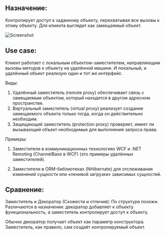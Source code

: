 ﻿## Назначение: 
Контролирует доступ к заданному объекту, перехватывая все вызовы к этому объекту. 
Для клиента выглядит как замещаемый объект.

![Screenshot](!UML-Proxy.png)

## Use case: 
Клиент работает с локальным объектом-заместителем, направляющим вызовы методов к объекту на удалённой машине. 
И локальный, и удалённый объект реализую один и тот же интерфейс.

Виды:
1) Удалённый заместитель (remote proxy) обеспечивает связь с замещаемым объектом, который находится в другом адресном пространстве.
2) Виртуальный заместитель (virtual proxy) реализует создание замещаемого объекта только тогда, когда он действительно необходим.
3) Защищающий заместитель (protection proxy) проверяет, имеет ли вызывающий объект необходимые для выполнения запроса права.

Примеры:
1. Заместители в коммуникационных технологиях WCF и .NET Remoting (ChannelBase<T> в WCF) (это примеры удалённых заместителей).

2. Заместители в ORM-библиотеках (NHibernate) для отслеживания изменений сущности или «ленивой загрузки» зависимых сущностей.

## Сравнение:

Заместитель и Декоратор (Схожести и отличия):
По структуре похожи. 
Различаются в назначении: декоратор добавляет к объекту функциональность, а заместитель контролирует доступ к объекту.

Обычно декоратор получает объект как параметр конструктора. 
Заместитель, как правило, сам создаёт контролируемый объект.
